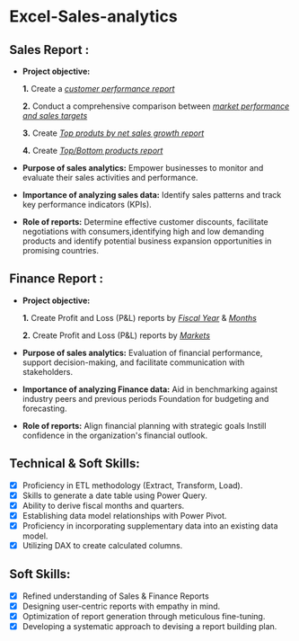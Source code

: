 # Excel-Sales-analytics
## Sales Report :


- **Project objective:** 

    **1.** Create a _[customer performance report](https://github.com/chaulkar/Excel-Sales-analytics/blob/main/customer%20performance%20report.pdf )_ 

    **2.** Conduct a comprehensive comparison between _[market performance and sales targets](https://github.com/chaulkar/Excel-Sales-analytics/blob/main/Market%20performance%20vs%20Target%20report.pdf)_

    **3.** Create  _[Top produts by net sales growth report](https://github.com/chaulkar/Excel-Sales-analytics/blob/main/Top%2010%20products%20by%20Net%20sales%20growth.pdf )_

   **4.** Create  _[Top/Bottom products report](https://github.com/chaulkar/Excel-Sales-analytics/blob/main/Top%20%26%20Bottom%205%20products%20by%20Sold%20quantity.pdf )_

- **Purpose of sales analytics:** Empower businesses to monitor and evaluate their sales activities and performance.

- **Importance of analyzing sales data:** Identify sales patterns and track key performance indicators (KPIs).

- **Role of reports:** Determine effective customer discounts, facilitate negotiations with consumers,identifying high and low demanding products and identify potential business expansion opportunities in promising countries.


## Finance Report :

- **Project objective:** 

    **1.** Create Profit and Loss (P&L) reports by _[Fiscal Year](https://github.com/KirandeepMarala/Excel-Sales_Analysis/blob/main/P%26L%20Statement%20by%20Fiscal%20Year.pdf)_ & _[Months](https://github.com/KirandeepMarala/Excel-Sales_Analysis/blob/main/P%26L%20Statement%20by%20Months.pdf)_ 

   **2.** Create Profit and Loss (P&L) reports by _[Markets](https://github.com/KirandeepMarala/Excel-Sales_Analysis/blob/main/P%26L%20Statement%20by%20Markets.pdf)_

- **Purpose of sales analytics:** Evaluation of financial performance, support decision-making, and facilitate communication with stakeholders.

- **Importance of analyzing Finance data:** Aid in benchmarking against industry peers and previous periods Foundation for budgeting and forecasting.

- **Role of reports:** Align financial planning with strategic goals Instill confidence in the organization's financial outlook.


## Technical & Soft Skills:
- [x]	Proficiency in ETL methodology (Extract, Transform, Load).
- [x]	Skills to generate a date table using Power Query.
- [x]	Ability to derive fiscal months and quarters.
- [x]	Establishing data model relationships with Power Pivot.
- [x]	Proficiency in incorporating supplementary data into an existing data model.
- [x]	Utilizing DAX to create calculated columns.

## Soft Skills:
- [x]	Refined understanding of Sales & Finance Reports
- [x]	Designing user-centric reports with empathy in mind.
- [x]	Optimization of report generation through meticulous fine-tuning.
- [x]	Developing a systematic approach to devising a report building plan.
